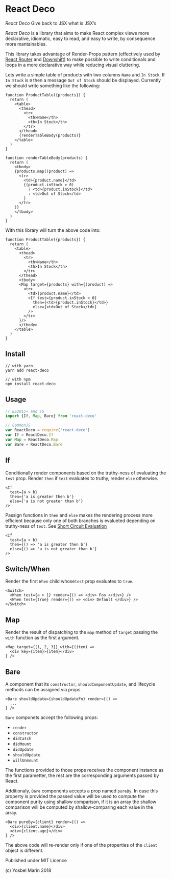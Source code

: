 # React Deco

*React Deco* Give back to JSX what is JSX’s


*React Deco* is a library that aims to make React complex views more declarative, idiomatic, easy to read, and easy to write, by consequence more mantainables.

This library takes advantage of Render-Props pattern (effectively used by [React Router](https://reacttraining.com/react-router/web/api/Route) and [Downshift](https://github.com/paypal/downshift)) to make possible to write conditionals and loops in a more declarative way while reducing visual cluttering.

Lets write a simple table of products with two columns `Name` and `In Stock`. If `In Stock` is `0` then a message `Out of Stock` should be displayed. Currently we should write something like the following:

```tsx
function ProductTable({products}) {
  return (
    <table>
      <thead>
        <tr>
          <th>Name</th>
          <th>In Stock</th>
        </tr>
      </thead>
      {renderTableBody(products)}
    </table>
  )
}

function renderTableBody(products) {
  return (
    <tbody>
    {products.map((product) =>
      <tr>
        <td>{product.name}</td>
        {(product.inStock > 0)
          ? <td>{product.inStock}</td>
          : <td>Out of Stock</td>
        }
      </tr>
    )}
    </tbody>
  )
}
```

With this library will turn the above code into:

```tsx
function ProductTable({products}) {
  return (
    <table>
      <thead>
        <tr>
          <th>Name</th>
          <th>In Stock</th>
        </tr>
      </thead>
      <tbody>
      <Map target={products} with={(product) =>
        <tr>
          <td>{product.name}</td>
          <If test={product.inStock > 0}
            then={<td>{product.inStock}</td>}
            else={<td>Out of Stock</td>}
          />
        </tr>
      }/>
      </tbody>
    </table>
  )
}
```

## Install

```
// with yarn
yarn add react-deco

// with npm
npm install react-deco
```

## Usage
```ts
// ES2015+ and TS
import {If, Map, Bare} from 'react-deco'

// CommonJS
var ReactDeco = require('react-deco')
var If = ReactDeco.If
var Map = ReactDeco.Map
var Bare = ReactDeco.Bare
```

## If

Conditionally render components based on the truthy-ness of evaluating the `test` prop. Render `then` if `test` evaluates to truthy, render `else` otherwise.

```tsx
<If
  test={a > b}
  then={'a is greater then b'}
  else={'a is not greater than b'}
/>
```

Passign functions in `then` and `else` makes the rendering process more efficient because only one of both branches is evalueted depending on truthy-ness of `test`. See [Short Circuit Evaluation](https://en.wikipedia.org/wiki/Short-circuit_evaluation)
```tsx
<If
  test={a > b}
  then={() => 'a is greater then b'}
  else={() => 'a is not greater than b'}
/>
```

## Switch/When

Render the first `When` child whose`test` prop evaluates to `true`.

```tsx
<Switch>
  <When test={a > 1} render={() => <div> Foo </div>} />
  <When test={true} render={() => <div> Default </div>} />
</Switch>
```

## Map

Render the result of dispatching to the `map` method of `target` passing the `with` function as the first argument.

```tsx
<Map target={[1, 2, 3]} with={(item) =>
  <div key={item}>{item}</div>
} />
```

## Bare

A component that its `constructor`, `shouldComponentUpdate`, and lifecycle methods can be assigned via props

```tsx
<Bare shouldUpdate={shouldUpdateFn} render={() =>
  ...
} />
```

`Bare` componets accept the following props:

* `render`
* `constructor`
* `didCatch`
* `didMount`
* `didUpdate`
* `shouldUpdate`
* `willUnmount`

The functions provided to those props receives the component instance as the first parametter, the rest are the corresponding arguments passed by React.

Additionaly, `Bare` components accepts a prop named `pureBy`. In case this property is provided the passed value will be used to compute the component purity using shallow comparison, if it is an array the shallow comparison will be computed by shallow-comparing each value in the array.

```tsx
<Bare pureBy={client} render={() =>
  <div>{client.name}</div>
  <div>{client.age}</div>
} />
```

The above code will re-render only if one of the properties of the `client` object is different.


Published under MIT Licence

(c) Yosbel Marin 2018